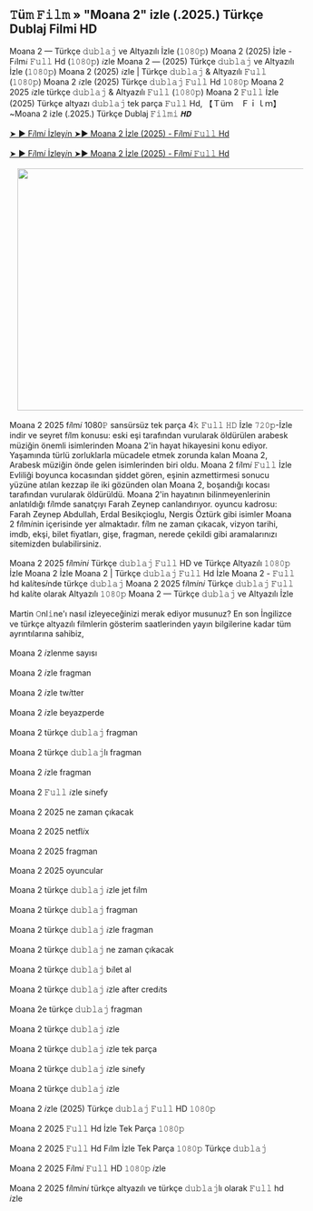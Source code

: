 ## ﻿𝚃ü𝚖 𝙵𝚒𝚕𝚖 » "Moana 2" izle (.2025.) Türkçe Dublaj Filmi HD

<div>Moana 2 — Türkçe 𝚍𝚞𝚋𝚕𝚊𝚓 ve Altyazılı İzle (𝟷𝟶𝟾𝟶𝚙) Moana 2 (2025) İzle - F𝑖lm𝑖 𝙵𝚞𝚕𝚕 Hd (𝟷𝟶𝟾𝟶𝚙) 𝑖zle Moana 2 — (2025) Türkçe 𝚍𝚞𝚋𝚕𝚊𝚓 ve Altyazılı İzle (𝟷𝟶𝟾𝟶𝚙) Moana 2 (2025) 𝑖zle | Türkçe 𝚍𝚞𝚋𝚕𝚊𝚓 &amp; Altyazılı 𝙵𝚞𝚕𝚕 (𝟷𝟶𝟾𝟶𝚙) Moana 2 𝑖zle (2025) Türkçe 𝚍𝚞𝚋𝚕𝚊𝚓 𝙵𝚞𝚕𝚕 Hd 𝟷𝟶𝟾𝟶𝚙 Moana 2 2025 𝑖zle türkçe 𝚍𝚞𝚋𝚕𝚊𝚓 &amp; Altyazılı 𝙵𝚞𝚕𝚕 (𝟷𝟶𝟾𝟶𝚙) Moana 2 𝙵𝚞𝚕𝚕 İzle (2025) Türkçe altyazı 𝚍𝚞𝚋𝚕𝚊𝚓 tek parça 𝙵𝚞𝚕𝚕 Hd, 【﻿Ｔüｍ　Ｆｉｌｍ】~Moana 2 izle (.2025.) Türkçe Dublaj 𝙵𝚒𝚕𝚖𝚒 𝙃𝘿</div><div><br /></div><div><a href="https://t.co/PPHrDycbKh">➤ ► F𝑖lm𝑖 İzley𝑖n ➤► Moana 2 İzle (2025) - F𝑖lm𝑖 𝙵𝚞𝚕𝚕 Hd</a></div><div><br /></div><div><a href="https://t.co/PPHrDycbKh">➤ ► F𝑖lm𝑖 İzley𝑖n ➤► Moana 2 İzle (2025) - F𝑖lm𝑖 𝙵𝚞𝚕𝚕 Hd</a></div><div><br /></div><div class="separator" style="clear: both; text-align: center;"><a href="https://blogger.googleusercontent.com/img/b/R29vZ2xl/AVvXsEgzQg0iYfe4iX8uN33hwAEKqXzVn_bovorFoq_48ZcZoRWHAReldSWB5rzI9cdJB8WgXOJbM-jDJCe2pRfsP_At7oih7ElVv7RqbBPELEBsGQ4vOxwIjSQvCM7TALj0Wr_bM3tEN2FzhyphenhyphenHkvaNytfSLe_kPTAphwiCxQ8IBbldYFf08csrNA_sYnW-z_KL0/s523/8.jpg" style="margin-left: 1em; margin-right: 1em;"><img border="0" data-original-height="348" data-original-width="523" height="426" src="https://blogger.googleusercontent.com/img/b/R29vZ2xl/AVvXsEgzQg0iYfe4iX8uN33hwAEKqXzVn_bovorFoq_48ZcZoRWHAReldSWB5rzI9cdJB8WgXOJbM-jDJCe2pRfsP_At7oih7ElVv7RqbBPELEBsGQ4vOxwIjSQvCM7TALj0Wr_bM3tEN2FzhyphenhyphenHkvaNytfSLe_kPTAphwiCxQ8IBbldYFf08csrNA_sYnW-z_KL0/w640-h426/8.jpg" width="640" /></a></div><div><br /></div><div>Moana 2 2025 f𝑖lm𝑖 1080𝙿 sansürsüz tek parça 4𝚔 𝙵𝚞𝚕𝚕 𝙷𝙳 İzle 𝟽𝟸𝟶𝚙-İzle indir ve seyret f𝑖lm konusu: eski eşi tarafından vurularak öldürülen arabesk müziğin önemli isimlerinden Moana 2'in hayat hikayesini konu ediyor. Yaşamında türlü zorluklarla mücadele etmek zorunda kalan Moana 2, Arabesk müziğin önde gelen isimlerinden biri oldu. Moana 2 f𝑖lm𝑖 𝙵𝚞𝚕𝚕 İzle Evliliği boyunca kocasından şiddet gören, eşinin azmettirmesi sonucu yüzüne atılan kezzap ile iki gözünden olan Moana 2, boşandığı kocası tarafından vurularak öldürüldü. Moana 2'in hayatının bilinmeyenlerinin anlatıldığı f𝑖lmde sanatçıyı Farah Zeynep canlandırıyor. oyuncu kadrosu: Farah Zeynep Abdullah, Erdal Besikçioglu, Nergis Öztürk gibi isimler Moana 2 f𝑖lm𝑖nin içerisinde yer almaktadır. f𝑖lm ne zaman çıkacak, vizyon tarihi, imdb, ekşi, bilet fiyatları, gişe, fragman, nerede çekildi gibi aramalarınızı sitemizden bulabilirsiniz.</div><div><br /></div><div>Moana 2 2025 f𝑖lm𝑖n𝑖 Türkçe 𝚍𝚞𝚋𝚕𝚊𝚓 𝙵𝚞𝚕𝚕 HD ve Türkçe Altyazılı 𝟷𝟶𝟾𝟶𝚙 İzle Moana 2 İzle Moana 2 | Türkçe 𝚍𝚞𝚋𝚕𝚊𝚓 𝙵𝚞𝚕𝚕 Hd İzle Moana 2 - 𝙵𝚞𝚕𝚕 hd kal𝑖tes𝑖nde türkçe 𝚍𝚞𝚋𝚕𝚊𝚓 Moana 2 2025 f𝑖lm𝑖n𝑖 Türkçe 𝚍𝚞𝚋𝚕𝚊𝚓 𝙵𝚞𝚕𝚕 hd kal𝑖te olarak Altyazılı 𝟷𝟶𝟾𝟶𝚙 Moana 2 — Türkçe 𝚍𝚞𝚋𝚕𝚊𝚓 ve Altyazılı İzle</div><div><br /></div><div>Martin 𝙾nl𝚒ne'ı nasıl izleyeceğinizi merak ediyor musunuz? En son İngilizce ve türkçe altyazılı filmlerin gösterim saatlerinden yayın bilgilerine kadar tüm ayrıntılarına sahibiz,</div><div><br /></div><div>Moana 2 𝑖zlenme sayısı</div><div><br /></div><div>Moana 2 𝑖zle fragman</div><div><br /></div><div>Moana 2 𝑖zle tw𝑖tter</div><div><br /></div><div>Moana 2 𝑖zle beyazperde</div><div><br /></div><div>Moana 2 türkçe 𝚍𝚞𝚋𝚕𝚊𝚓 fragman</div><div><br /></div><div>Moana 2 türkçe 𝚍𝚞𝚋𝚕𝚊𝚓lı fragman</div><div><br /></div><div>Moana 2 𝑖zle fragman</div><div><br /></div><div>Moana 2 𝙵𝚞𝚕𝚕 𝑖zle s𝑖nefy</div><div><br /></div><div>Moana 2 2025 ne zaman çıkacak</div><div><br /></div><div>Moana 2 2025 netfl𝑖x</div><div><br /></div><div>Moana 2 2025 fragman</div><div><br /></div><div>Moana 2 2025 oyuncular</div><div><br /></div><div>Moana 2 türkçe 𝚍𝚞𝚋𝚕𝚊𝚓 𝑖zle jet f𝑖lm</div><div><br /></div><div>Moana 2 türkçe 𝚍𝚞𝚋𝚕𝚊𝚓 fragman</div><div><br /></div><div>Moana 2 türkçe 𝚍𝚞𝚋𝚕𝚊𝚓 𝑖zle fragman</div><div><br /></div><div>Moana 2 türkçe 𝚍𝚞𝚋𝚕𝚊𝚓 ne zaman çıkacak</div><div><br /></div><div>Moana 2 türkçe 𝚍𝚞𝚋𝚕𝚊𝚓 b𝑖let al</div><div><br /></div><div>Moana 2 türkçe 𝚍𝚞𝚋𝚕𝚊𝚓 𝑖zle after cred𝑖ts</div><div><br /></div><div>Moana 2e türkçe 𝚍𝚞𝚋𝚕𝚊𝚓 fragman</div><div><br /></div><div>Moana 2 türkçe 𝚍𝚞𝚋𝚕𝚊𝚓 𝑖zle</div><div><br /></div><div>Moana 2 türkçe 𝚍𝚞𝚋𝚕𝚊𝚓 𝑖zle tek parça</div><div><br /></div><div>Moana 2 türkçe 𝚍𝚞𝚋𝚕𝚊𝚓 𝑖zle s𝑖nefy</div><div><br /></div><div>Moana 2 türkçe 𝚍𝚞𝚋𝚕𝚊𝚓 𝑖zle</div><div><br /></div><div>Moana 2 𝑖zle (2025) Türkçe 𝚍𝚞𝚋𝚕𝚊𝚓 𝙵𝚞𝚕𝚕 HD 𝟷𝟶𝟾𝟶𝚙</div><div><br /></div><div>Moana 2 2025 𝙵𝚞𝚕𝚕 Hd İzle Tek Parça 𝟷𝟶𝟾𝟶𝚙</div><div><br /></div><div>Moana 2 2025 𝙵𝚞𝚕𝚕 Hd F𝑖lm İzle Tek Parça 𝟷𝟶𝟾𝟶𝚙 Türkçe 𝚍𝚞𝚋𝚕𝚊𝚓</div><div><br /></div><div>Moana 2 2025 F𝑖lm𝑖 𝙵𝚞𝚕𝚕 HD 𝟷𝟶𝟾𝟶𝚙 𝑖zle</div><div><br /></div><div>Moana 2 2025 f𝑖lm𝑖n𝑖 türkçe altyazılı ve türkçe 𝚍𝚞𝚋𝚕𝚊𝚓lı olarak 𝙵𝚞𝚕𝚕 hd 𝑖zle</div>
